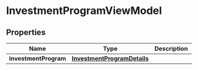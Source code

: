 
# InvestmentProgramViewModel

## Properties
Name | Type | Description | Notes
------------ | ------------- | ------------- | -------------
**investmentProgram** | [**InvestmentProgramDetails**](InvestmentProgramDetails.md) |  |  [optional]



